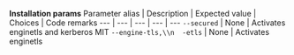 <b>Installation params</b>
Parameter alias | Description | Expected value | Choices | Code remarks
--- | --- | --- | --- | ---
`--secured` | None | Activates enginetls and kerberos MIT
`--engine-tls,\\n  -etls`  | None | Activates enginetls
